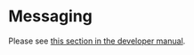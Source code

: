 # Messaging

Please see [this section in the developer manual](../../../doc/developer_manual/standards/how-to-handle-localization.md).
